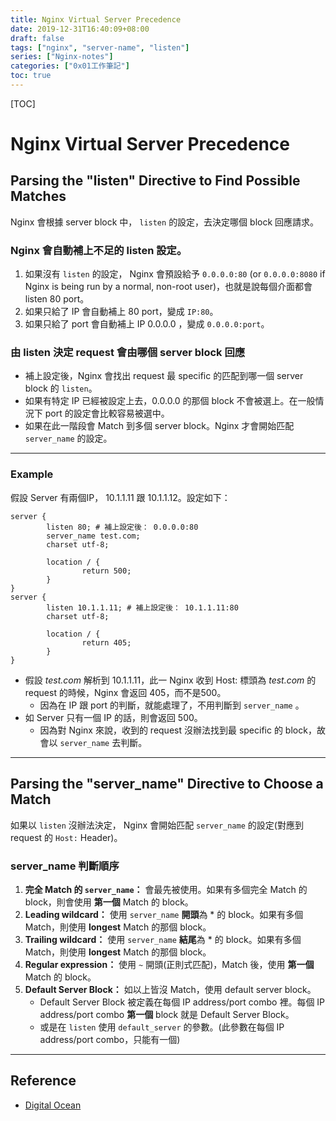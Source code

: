 ```yaml
---
title: Nginx Virtual Server Precedence
date: 2019-12-31T16:40:09+08:00
draft: false
tags: ["nginx", "server-name", "listen"]
series: ["Nginx-notes"]
categories: ["0x01工作筆記"]
toc: true
---
```

[TOC]
# Nginx Virtual Server Precedence
## Parsing the "listen" Directive to Find Possible Matches
Nginx 會根據 server block 中， `listen` 的設定，去決定哪個 block 回應請求。
### Nginx 會自動補上不足的 listen 設定。
1. 如果沒有 `listen` 的設定， Nginx 會預設給予 `0.0.0.0:80` (or `0.0.0.0:8080` if Nginx is being run by a normal, non-root user)，也就是說每個介面都會 listen 80 port。
2. 如果只給了 IP 會自動補上 80 port，變成 `IP:80`。
3. 如果只給了 port 會自動補上 IP 0.0.0.0 ，變成 `0.0.0.0:port`。

### 由 listen 決定 request 會由哪個 server block 回應
- 補上設定後，Nginx 會找出 request 最 specific 的匹配到哪一個 server block 的 `listen`。
- 如果有特定 IP 已經被設定上去，0.0.0.0 的那個 block 不會被選上。在一般情況下 port 的設定會比較容易被選中。
- 如果在此一階段會 Match 到多個 server block。Nginx 才會開始匹配 `server_name` 的設定。

---
### Example
假設 Server 有兩個IP， 10.1.1.11 跟 10.1.1.12。設定如下：
```nginx
server {
        listen 80; # 補上設定後： 0.0.0.0:80
        server_name test.com;
        charset utf-8;

        location / {
                return 500;
        }
}
server {
        listen 10.1.1.11; # 補上設定後： 10.1.1.11:80
        charset utf-8;

        location / {
                return 405;
        }
}
```
- 假設 *test.com* 解析到 10.1.1.11，此一 Nginx 收到 Host: 標頭為 *test.com* 的 request 的時候，Nginx 會返回 405，而不是500。
  - 因為在 IP 跟 port 的判斷，就能處理了，不用判斷到 `server_name` 。
- 如 Server 只有一個 IP 的話，則會返回 500。
  - 因為對 Nginx 來說，收到的 request 沒辦法找到最 specific 的 block，故會以 `server_name` 去判斷。

---
## Parsing the "server_name" Directive to Choose a Match
如果以 `listen` 沒辦法決定， Nginx 會開始匹配 `server_name` 的設定(對應到 request 的 `Host:` Header)。
### server_name 判斷順序
1. **完全 Match 的 `server_name`：** 會最先被使用。如果有多個完全 Match 的 block，則會使用 **第一個** Match 的 block。
2. **Leading wildcard：** 使用 `server_name` **開頭**為 \* 的 block。如果有多個 Match，則使用 **longest** Match 的那個 block。
3. **Trailing wildcard：** 使用 `server_name` **結尾**為 \* 的 block。如果有多個 Match，則使用 **longest** Match 的那個 block。
4. **Regular expression：** 使用 `~` 開頭(正則式匹配)，Match 後，使用 **第一個** Match 的 block。
5. **Default Server Block：** 如以上皆沒 Match，使用 default server block。
   - Default Server Block 被定義在每個 IP address/port combo 裡。每個 IP address/port combo **第一個** block 就是 Default Server Block。
   - 或是在 `listen` 使用 `default_server` 的參數。(此參數在每個 IP address/port combo，只能有一個)

---
## Reference
- [Digital Ocean](https://www.digitalocean.com/community/tutorials/understanding-nginx-server-and-location-block-selection-algorithms "Digital Ocean")